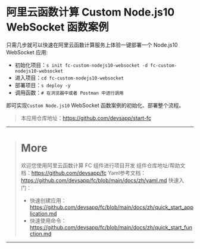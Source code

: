 # 阿里云函数计算 Custom Node.js10 WebSocket 函数案例

只需几步就可以快速在阿里云函数计算服务上体验一键部署一个 Node.js10 WebSocket 应用:

- 初始化项目：`s init fc-custom-nodejs10-websocket -d fc-custom-nodejs10-websocket`
- 进入项目：`cd fc-custom-nodejs10-websocket`
- 部署项目：`s deploy -y`
- 调用函数：`# 在浏览器中或者 Postman 中进行调用`

即可实现`Custom Node.js10` WebSocket 函数案例的初始化、部署整个流程。

> 本应用仓库地址：https://github.com/devsapp/start-fc

------------------------------------
> # More
> 欢迎您使用阿里云函数计算 FC 组件进行项目开发
> 组件仓库地址/帮助文档：https://github.com/devsapp/fc
> Yaml参考文档：https://github.com/devsapp/fc/blob/main/docs/zh/yaml.md
> 快速入门：
>   - 快速创建应用：https://github.com/devsapp/fc/blob/main/docs/zh/quick_start_application.md
>   - 快速使用命令：https://github.com/devsapp/fc/blob/main/docs/zh/quick_start_function.md
------------------------------------